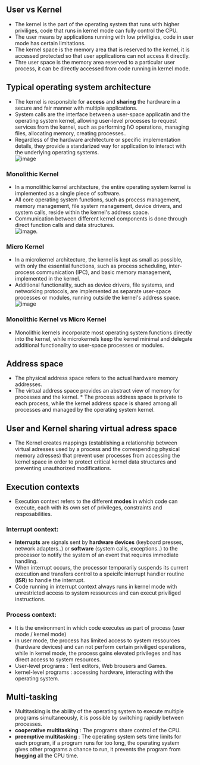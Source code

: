 ## User vs Kernel 
* The kernel is the part of the operating system that runs with higher priviliges, code that runs in kernel mode can fully control the CPU.  
* The user means by applications running with low priviligies, code in user mode has certain limitations. 
* The kernel space is the memory area that is reserved to the kernel, it is accessed protected so that user applications can not access it directly.  
* Thre user space is the memory area reserved to a particular user process, it can be directly accessed from code running in kernel mode.
## Typical operating system architecture 
* The kernel is responsible for **access** and **sharing** the hardware in a secure and fair manner with multiple applications.  
* System calls are the interface between a user-space applicatin and the operating system kernel, allowing user-level processes to request services from the kernel, such as performing I\O operations, managing files, allocating memory, creating processes..
* Regardless of the hardware architecture or specific implementation details, they provide a standarized way for application to interact with the underlying operating systems.   
![image](https://github.com/GhassenHafsiaINSAT/linux-kernel-labs/assets/110825502/cb180af0-1ea7-4fdf-b2e6-1491294c946e)
### Monolithic Kernel 
* In a monolithic kernel architecture, the entire operating system kernel is implemented as a single piece of software.
* All core operating system functions, such as process management, memory management, file system management, device drivers, and system calls, reside within the kernel's address space.
* Communication between different kernel components is done through direct function calls and data structures.  
![image](https://github.com/GhassenHafsiaINSAT/linux-kernel-labs/assets/110825502/e155f317-939b-4daa-8532-99f4178c6643).
### Micro Kernel 
* In a microkernel architecture, the kernel is kept as small as possible, with only the essential functions, such as process scheduling, inter-process communication (IPC), and basic memory management, implemented in the kernel.
* Additional functionality, such as device drivers, file systems, and networking protocols, are implemented as separate user-space processes or modules, running outside the kernel's address space.
![image](https://github.com/GhassenHafsiaINSAT/linux-kernel-labs/assets/110825502/32bc2e57-3af8-4393-a6a2-154b312aef7f)

### Monolithic Kernel vs Micro Kernel 
* Monolithic kernels incorporate most operating system functions directly into the kernel, while microkernels keep the kernel minimal and delegate additional functionality to user-space processes or modules.

## Address space 
* The physical address space refers to the actual hardware memory addresses.  
*  The virtual address space provides an abstract view of memory for processes and the kernel. * The process address space is private to each process, while the kernel address space is shared among all processes and managed by the operating system kernel.

## User and Kernel sharing virtual adress space
* The Kernel creates mappings (establishing a relationship between virtual adresses used by a process and the correspending physical memory adresses) that prevent user processes from accessing the kernel space in order to protect critical kernel data structures and preventing unauthorized modifications.
  
## Execution contexts 
* Execution context refers to the different **modes** in which code can execute, each with its own set of privileges, constraints and resposabilities.
### Interrupt context: 
* **Interrupts** are signals sent by **hardware devices** (keyboard presses, network adapters..) or **software** (system calls, exceptions..) to the processor to notify the system of an event that requires immediate handling. 
* When interrupt occurs, the processor temporarily suspends its current execution and transfers control to a speicifc interrupt handler routine (**ISR**) to handle the interrupt.
* Code running in interrupt context always runs in kernel mode with unrestricted access to system ressources and can execut priviliged instructions.
### Process context: 
* It is the environment in which code executes as part of process (user mode / kernel mode)
* in user mode, the process has limited access to system ressources (hardware devices) and can not perform certain priviliged operations, while in kernel mode, the process gains elevated privileges and has direct access to system resources.
*  User-level programs : Text editors, Web brousers and Games.
*  kernel-level programs : accessing hardware, interacting with the operating system.

## Multi-tasking 
* Multitasking is the ability of the operating system to execute multiple programs simultaneously, it is possible by switching rapidly between processes.
* **cooperative multitasking** : The programs share control of the CPU.
* **preemptive multitasking** : The operating system sets time limits for each program, if a program runs for too long, the operating system gives other programs a chance to run, it prevents the program from **hogging** all the CPU time.




